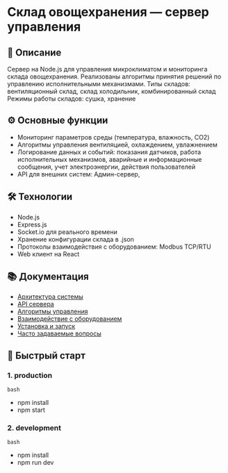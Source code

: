 # Склад овощехранения — сервер управления

## 📖 Описание
Сервер на Node.js для управления микроклиматом и мониторинга склада овощехранения. Реализованы алгоритмы принятия решений по управлению исполнительными механизмами.
Типы складов: вентиляционный склад, склад холодильник, комбинированный склад
Режимы работы складов: сушка, хранение

## ⚙️ Основные функции
- Мониторинг параметров среды (температура, влажность, CO2)
- Алгоритмы управления вентиляцией, охлаждением, увлажнением
- Логирование данных и событий: показания датчиков, работа исполнительных механизмов, аварийные и информационные сообщения, учет электроэнергии, действия пользователей 
- API для внешних систем: Админ-сервер, 

## 🛠 Технологии
- Node.js
- Express.js
- Socket.io для реального времени
- Хранение конфигурации склада в .json 
- Протоколы взаимодействия с оборудованием: Modbus TCP/RTU
- Web клиент на React

## 📚 Документация
- [Архитектура системы](docs/architecture.md)
- [API сервера](docs/api.md)
- [Алгоритмы управления](docs/algorithms.md)
- [Взаимодействие с оборудованием](docs/hardware.md)
- [Установка и запуск](docs/setup.md)
- [Часто задаваемые вопросы](docs/faq.md)

## 🚀 Быстрый старт
### 1. production
```bash```
- npm install
- npm start
### 2. development
```bash```
- npm install
- npm run dev